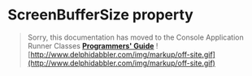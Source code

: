 <a href='Hidden comment: 
$Rev$
$Date$
'></a>

# ScreenBufferSize property #

> Sorry, this documentation has moved to the Console Application Runner Classes **[Programmers' Guide](http://wiki.delphidabbler.com/index.php/Docs/TPJCustomConsoleAppScreenBufferSize)** ![http://www.delphidabbler.com/img/markup/off-site.gif](http://www.delphidabbler.com/img/markup/off-site.gif)
